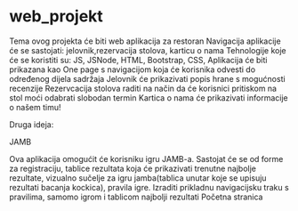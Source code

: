 # web_projekt

Tema ovog projekta će biti web aplikacija za restoran
Navigacija aplikacije će se sastojati: jelovnik,rezervacija stolova, karticu o nama
Tehnologije koje će se koristiti su: JS, JSNode, HTML, Bootstrap, CSS,
Aplikacija će biti prikazana kao One page s navigacijom koja će korisnika odvesti do određenog dijela sadržaja
Jelovnik će prikazivati popis hrane s mogućnosti recenzije 
Rezervcacija stolova raditi na način da će korisnici pritiskom na stol moći odabrati slobodan termin
Kartica o nama će prikazivati informacije o našem timu!




Druga ideja:

JAMB

Ova aplikacija omogućit će korisniku igru JAMB-a. Sastojat će se od forme za registraciju, tablice rezultata koja će prikazivati trenutne najbolje rezultate, vizualno sučelje za igru jamba(tablica unutar koje se upisuju rezultati bacanja kockica), pravila igre.
Izraditi prikladnu navigacijsku traku s pravilima, samomo igrom i tablicom najbolji rezultati
Početna stranica 
